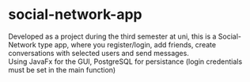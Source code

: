 ﻿# social-network-app
Developed as a project during the third semester at uni, this is a Social-Network type app, where you register/login, add friends, create conversations with selected users and send messages.  
Using JavaFx for the GUI, PostgreSQL for persistance (login credentials must be set in the main function)
